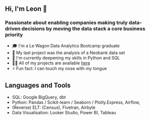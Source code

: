 ## Hi, I'm Leon 👋
### Passionate about enabling companies making truly data-driven decisions by moving the data stack a core business priority

- 🎓 I'm a Le Wagon Data Analytics Bootcamp graduate
- 🔭 My last project was the analysis of a Neobank data set
- 🌱 I'm currently deepening my skills in Python and SQL
- 👨‍💻 All of my projects are available [here]((https://github.com/band-leon?tab=repositories))
- ⚡ Fun fact: I can touch my nose with my tongue

## Languages and Tools

- SQL: Google BigQuery, dbt
- Python: Pandas / Scikit-learn / Seaborn / Plotly.Express, Airflow, 
- (Reverse) ELT: (Census), Fivetran, Airbyte
- Data Visualisation: Looker Studio, Power BI, Tableau
